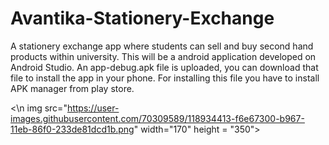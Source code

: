 # Avantika-Stationery-Exchange
A stationery exchange app where students can sell and buy second hand products within university. This will be a android application developed on Android Studio.
An app-debug.apk file is uploaded, you can download that file to install the app in your phone. For installing this file you have to install APK manager from play store.


<\n img src="https://user-images.githubusercontent.com/70309589/118934413-f6e67300-b967-11eb-86f0-233de81dcd1b.png" width="170" height = "350">
